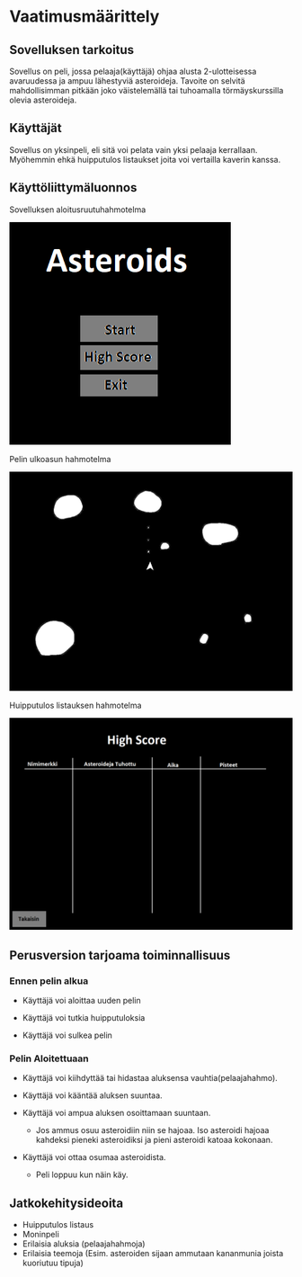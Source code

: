# Vaatimusmäärittely

## Sovelluksen tarkoitus

Sovellus on peli, jossa pelaaja(käyttäjä) ohjaa alusta 2-ulotteisessa avaruudessa ja ampuu lähestyviä asteroideja. Tavoite on selvitä mahdollisimman pitkään joko väistelemällä tai tuhoamalla törmäyskurssilla olevia asteroideja.

## Käyttäjät

Sovellus on yksinpeli, eli sitä voi pelata vain yksi pelaaja kerrallaan. Myöhemmin ehkä huipputulos listaukset joita voi vertailla kaverin kanssa.

## Käyttöliittymäluonnos

Sovelluksen aloitusruutuhahmotelma

<img src="https://github.com/KalliMiika/ot-harjoitusty-/blob/master/dokumentointi/aloitusruutuhahmotelma.png">

Pelin ulkoasun hahmotelma

<img src="https://github.com/KalliMiika/ot-harjoitusty-/blob/master/dokumentointi/pelihahmotelma.png">

Huipputulos listauksen hahmotelma

<img src="https://github.com/KalliMiika/ot-harjoitusty-/blob/master/dokumentointi/highscorehahmotelma.png">

## Perusversion tarjoama toiminnallisuus

### Ennen pelin alkua

- Käyttäjä voi aloittaa uuden pelin

- Käyttäjä voi tutkia huipputuloksia

- Käyttäjä voi sulkea pelin

### Pelin Aloitettuaan

- Käyttäjä voi kiihdyttää tai hidastaa aluksensa vauhtia(pelaajahahmo).

- Käyttäjä voi kääntää aluksen suuntaa.

- Käyttäjä voi ampua aluksen osoittamaan suuntaan.
  - Jos ammus osuu asteroidiin niin se hajoaa. Iso asteroidi hajoaa kahdeksi pieneki asteroidiksi ja pieni asteroidi katoaa kokonaan.
  
- Käyttäjä voi ottaa osumaa asteroidista.
  - Peli loppuu kun näin käy.
  
## Jatkokehitysideoita

 - Huipputulos listaus
 - Moninpeli
 - Erilaisia aluksia (pelaajahahmoja)
 - Erilaisia teemoja (Esim. asteroiden sijaan ammutaan kananmunia joista kuoriutuu tipuja)
